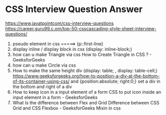 # CSS Interview Question Answer

https://www.javatpointcom/css-interview-questions
https://career.guru99.c.om/top-50-csscascading-style-sheet-interview-questions/

1. pseudo element in css =====> {p::first-line} 
2. display inline / display block in css (display: inline-block;)
3. how can u make Triangle via css  How to Create Triangle in CSS ? - GeeksforGeeks
4. how can u make Circle via css 
5. How to make the same height div (display: table; , display: table-cell;)
https://www.geeksforgeeks.org/how-to-position-a-div-at-the-bottom-of-its-container-using-css/ and  {position:absolute; right:0;} set a div in the bottom and right of a div
6. How to keep icon in a input element of a form CSS to put icon inside an input element in a form - GeeksforGeeks
7. What Is the difference between Flex and Grid Difference between CSS Grid and CSS Flexbox - GeeksforGeeks
Mixin in css 



